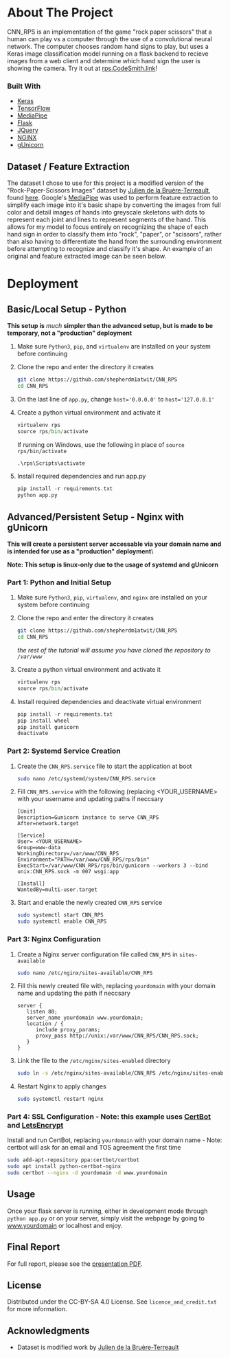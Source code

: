 <!-- ABOUT THE PROJECT -->
# About The Project

CNN_RPS is an implementation of the game "rock paper scissors" that a human can play vs a computer through the use of a convolutional neural network. The computer chooses random hand signs to play, but uses a Keras image classification model running on a flask backend to recieve images from a web client and determine which hand sign the user is showing the camera. Try it out at [rps.CodeSmith.link](https://rps.codesmith.link)!

### Built With

* [Keras](https://keras.io/)
* [TensorFlow](https://www.tensorflow.org/)
* [MediaPipe](https://google.github.io/mediapipe/)
* [Flask](https://flask.palletsprojects.com/)
* [JQuery](https://jquery.com)
* [NGINX](https://www.nginx.com/)
* [gUnicorn](https://gunicorn.org/)

## Dataset / Feature Extraction
The dataset I chose to use for this project is a modified version of the "Rock-Paper-Scissors Images" dataset by [Julien de la Bruère-Terreault](https://github.com/imfdlh), found [here](https://www.kaggle.com/datasets/drgfreeman/rockpaperscissors). Google's [MediaPipe](https://google.github.io/mediapipe/) was used to perform feature extraction to simplify each image into it's basic shape by converting the images from full color and detail images of hands into greyscale skeletons with dots to represent each joint and lines to represent segments of the hand. This allows for my model to focus entirely on recognizing the shape of each hand sign in order to classify them into "rock", "paper", or "scissors", rather than also having to differentiate the hand from the surrounding environment before attempting to recognize and classify it's shape. An example of an original and feature extracted image can be seen below.



<!-- Deployment -->
# Deployment

## Basic/Local Setup - Python
**This setup is** *much* **simpler than the advanced setup, but is made to be temporary, not a "production" deployment**
1. Make sure `Python3`, `pip`, and `virtualenv` are installed on your system before continuing
2. Clone the repo and enter the directory it creates

   ```sh
   git clone https://github.com/shepherdm1atwit/CNN_RPS
   cd CNN_RPS
   ```
3. On the last line of `app.py`, change `host='0.0.0.0'` to `host='127.0.0.1'`
4. Create a python virtual environment and activate it
   
   ```python
   virtualenv rps
   source rps/bin/activate
   ``` 
   If running on Windows, use the following in place of `source rps/bin/activate`
   ```bat
   .\rps\Scripts\activate
   ```
   
5. Install required dependencies and run app.py
   
   ```python
   pip install -r requirements.txt
   python app.py

   ```

## Advanced/Persistent Setup - Nginx with gUnicorn
**This will create a persistent server accessable via your domain name and is intended for use as a "production" deployment**\

**Note: This setup is linux-only due to the usage of systemd and gUnicorn**

### Part 1: Python and Initial Setup
1. Make sure `Python3`, `pip`, `virtualenv`, and `nginx` are installed on your system before continuing
2. Clone the repo and enter the directory it creates

   ```sh
   git clone https://github.com/shepherdm1atwit/CNN_RPS
   cd CNN_RPS
   ``` 
   *the rest of the tutorial will assume you have cloned the repository to `/var/www`*
3. Create a python virtual environment and activate it
   
   ```python
   virtualenv rps
   source rps/bin/activate
   ``` 
4. Install required dependencies and deactivate virtual environment
   
   ```python
   pip install -r requirements.txt
   pip install wheel
   pip install gunicorn
   deactivate
   ```
   
### Part 2: Systemd Service Creation
1. Create the `CNN_RPS.service` file to start the application at boot
   ```sh
   sudo nano /etc/systemd/system/CNN_RPS.service
   ```
2. Fill `CNN_RPS.service` with the following (replacing <YOUR_USERNAME> with your username and updating paths if neccsary

   ```
   [Unit]
   Description=Gunicorn instance to serve CNN_RPS
   After=network.target

   [Service]
   User= <YOUR_USERNAME>
   Group=www-data
   WorkingDirectory=/var/www/CNN_RPS
   Environment="PATH=/var/www/CNN_RPS/rps/bin"
   ExecStart=/var/www/CNN_RPS/rps/bin/gunicorn --workers 3 --bind unix:CNN_RPS.sock -m 007 wsgi:app

   [Install]
   WantedBy=multi-user.target
   ```
3. Start and enable the newly created `CNN_RPS` service
   
   ```sh
   sudo systemctl start CNN_RPS
   sudo systemctl enable CNN_RPS
   ```

### Part 3: Nginx Configuration
1. Create a Nginx server configuration file called `CNN_RPS` in `sites-available`
   
   ```sh
   sudo nano /etc/nginx/sites-available/CNN_RPS
   ```
2. Fill this newly created file with, replacing `yourdomain` with your domain name and updating the path if neccsary
   
   ```
   server {
      listen 80;
      server_name yourdomain www.yourdomain;
      location / {
         include proxy_params;
         proxy_pass http://unix:/var/www/CNN_RPS/CNN_RPS.sock;
      }
   }
   ```
 
3. Link the file to the `/etc/nginx/sites-enabled` directory

   ```sh
   sudo ln -s /etc/nginx/sites-available/CNN_RPS /etc/nginx/sites-enabled
   ```

4. Restart Nginx to apply changes

   ```sh
   sudo systemctl restart nginx
   ```
### Part 4: SSL Configuration - Note: this example uses [CertBot](https://certbot.eff.org/) and [LetsEncrypt](https://letsencrypt.org/)
   Install and run CertBot, replacing `yourdomain` with your domain name - Note: certbot will ask for an email and TOS agreement the first time
   
   ```sh
   sudo add-apt-repository ppa:certbot/certbot
   sudo apt install python-certbot-nginx
   sudo certbot --nginx -d yourdomain -d www.yourdomain
   ```



<!-- USAGE EXAMPLES -->
## Usage

Once your flask server is running, either in development mode through `python app.py` or on your server, simply 
visit the webpage by going to www.yourdomain or localhost and enjoy.


## Final Report
For full report, please see the [presentation PDF](DataSci%20Final.pdf).


<!-- LICENSE -->
## License

Distributed under the CC-BY-SA 4.0 License. See `licence_and_credit.txt` for more information.



<!-- ACKNOWLEDGMENTS -->
## Acknowledgments

* Dataset is modified work by [Julien de la Bruère-Terreault](https://github.com/imfdlh)

